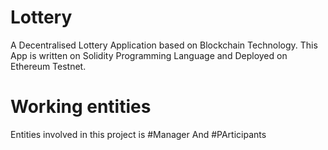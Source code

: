 # Lottery
A Decentralised Lottery Application based on Blockchain Technology. This App is written on Solidity Programming Language and Deployed on Ethereum Testnet.

# Working entities 
Entities involved in this project is #Manager And #PArticipants
